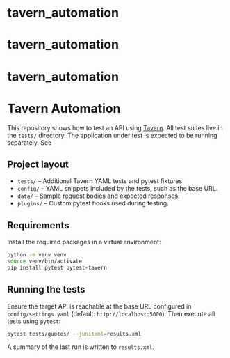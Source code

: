 # tavern_automation
# tavern_automation
# tavern_automation
# Tavern Automation

This repository shows how to test an API using [Tavern](https://tavern.dev/).
All test suites live in the `tests/` directory. The application under test is
expected to be running separately. See 

## Project layout

- `tests/` – Additional Tavern YAML tests and pytest fixtures.
- `config/` – YAML snippets included by the tests, such as the base URL.
- `data/` – Sample request bodies and expected responses.
- `plugins/` – Custom pytest hooks used during testing.

## Requirements

Install the required packages in a virtual environment:

```bash
python -m venv venv
source venv/bin/activate
pip install pytest pytest-tavern
```

## Running the tests

Ensure the target API is reachable at the base URL configured in
`config/settings.yaml` (default: `http://localhost:5000`). Then execute all
tests using `pytest`:

```bash
pytest tests/quotes/ --junitxml=results.xml
```

A summary of the last run is written to `results.xml`.